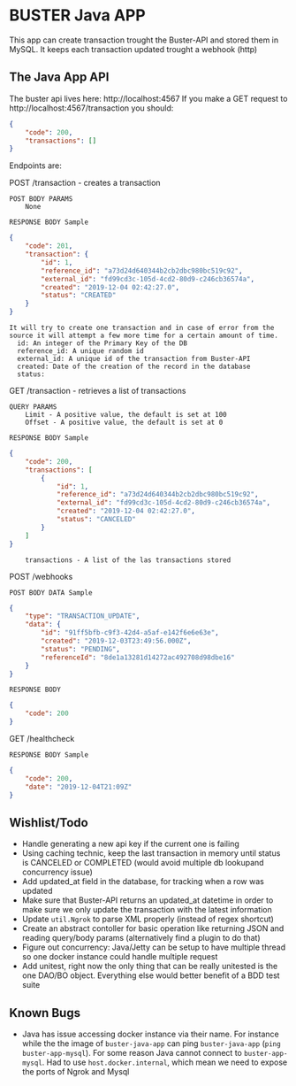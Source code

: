 # BUSTER Java APP

This app can create transaction trought the Buster-API and stored them in MySQL.
It keeps each transaction updated trought a webhook (http)


## The Java App API
The buster api lives here: http://localhost:4567
If you make a GET request to http://localhost:4567/transaction you should:

```json
{
    "code": 200,
    "transactions": []
}
```

Endpoints are:

POST /transaction  -  creates a transaction

	POST BODY PARAMS
		None

	RESPONSE BODY Sample

```json
{
    "code": 201,
    "transaction": {
        "id": 1,
        "reference_id": "a73d24d640344b2cb2dbc980bc519c92",
        "external_id": "fd99cd3c-105d-4cd2-80d9-c246cb36574a",
        "created": "2019-12-04 02:42:27.0",
        "status": "CREATED"
    }
}
```
    It will try to create one transaction and in case of error from the source it will attempt a few more time for a certain amount of time.
      id: An integer of the Primary Key of the DB
      reference_id: A unique random id
      external_id: A unique id of the transaction from Buster-API
      created: Date of the creation of the record in the database
      status: 



GET /transaction - retrieves a list of transactions 

	QUERY PARAMS
		Limit - A positive value, the default is set at 100
        Offset - A positive value, the default is set at 0

	RESPONSE BODY Sample
```json
{
    "code": 200,
    "transactions": [
        {
            "id": 1,
            "reference_id": "a73d24d640344b2cb2dbc980bc519c92",
            "external_id": "fd99cd3c-105d-4cd2-80d9-c246cb36574a",
            "created": "2019-12-04 02:42:27.0",
            "status": "CANCELED"
        }
    ]
}
```
      	transactions - A list of the las transactions stored

POST /webhooks

	POST BODY DATA Sample

```json
{
    "type": "TRANSACTION_UPDATE",
    "data": {
        "id": "91ff5bfb-c9f3-42d4-a5af-e142f6e6e63e",
        "created": "2019-12-03T23:49:56.000Z",
        "status": "PENDING",
        "referenceId": "8de1a13281d14272ac492708d98dbe16"
    }
}
```

	RESPONSE BODY

```json
{
    "code": 200
}
```

GET /healthcheck

	RESPONSE BODY Sample
```json
{
    "code": 200,
    "date": "2019-12-04T21:09Z"
}
```

## Wishlist/Todo
- Handle generating a new api key if the current one is failing
- Using caching technic, keep the last transaction in memory until status is CANCELED or COMPLETED (would avoid multiple db lookupand concurrency issue)
- Add updated_at field in the database, for tracking when a row was updated
- Make sure that Buster-API returns an updated_at datetime in order to make sure we only update the transaction with the latest information
- Update `util.Ngrok` to parse XML properly (instead of regex shortcut)
- Create an abstract contoller for basic operation like returning JSON and reading query/body params (alternatively find a plugin to do that)
- Figure out concurrency: Java/Jetty can be setup to have multiple thread so one docker instance could handle multiple request
- Add unitest, right now the only thing that can be really unitested is the one DAO/BO object. Everything else would better benefit of a BDD test suite

## Known Bugs
- Java has issue accessing docker instance via their name. For instance while the the image of `buster-java-app` can ping `buster-java-app` (`ping buster-app-mysql`). For some reason Java cannot connect to `buster-app-mysql`. Had to use `host.docker.internal`, which mean we need to expose the ports of Ngrok and Mysql
